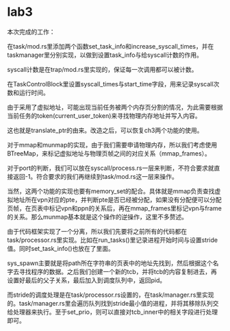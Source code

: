 # lab3

本次完成的工作：

在task/mod.rs里添加两个函数set_task_info和increase_syscall_times，并在taskmanager里分别实现，以做到设置task_info与给syscall计数的作用。

syscall计数是在trap/mod.rs里实现的，保证每一次调用都可以被计数。

在TaskControlBlock里设置syscall_times与start_time字段，用来记录syscall次数和运行时间。

由于采用了虚拟地址，可能出现当前任务被两个内存页分割的情况，为此需要根据当前任务的token(current_user_token)来寻找物理内存地址并写入内容。

这也就是translate_ptr的由来。改造之后，可以恢复ch3两个功能的使用。



对于mmap和munmap的实现，由于我们需要申请物理内存，所以我们考虑使用BTreeMap，来标记虚拟地址与物理页帧之间的对应关系（mmap_frames）。

对于port的判断，我们可以放在syscall/process.rs一层来判断，不符合要求就直接返回-1。符合要求的我们再继续到task/mod.rs这一层来操作。

当然，这两个功能的实现也要有memory_set的配合。具体就是mmap负责查找虚拟地址所在vpn对应的pte，并判断pte是否已经被分配，如果没有分配便可以分配页帧，在页表中标记vpn和ppn的关系后，再在mmap_frames里标记vpn与frame的关系。那么munmap基本就是这个操作的逆操作，这里不多赘述。



由于代码框架实现了一个分离，所以我们先要将之前所有的代码都在task/processor.rs里实现。比如在run_tasks()里记录进程开始时间与设置stride值。同时set_task_info()也放在了里面。

sys_spawn主要就是将path所在字符串的页表中的地址先找到，然后根据这个名字去寻找程序的数据。之后我们创建一个新的tcb，并将tcb的内容复制进去，再设置好最后的父子关系，最后加入到调度队列中，返回pid。

而stride的调度处理是在task/processor.rs设置的，在task/manager.rs里实现的。task/manager.rs里会遍历队列找到stride最小值的进程，并将其移除队列交给处理器来执行。至于set_prio，则可以直接对tcb_inner中的相关字段进行处理即可。